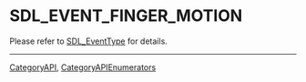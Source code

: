 # SDL_EVENT_FINGER_MOTION

Please refer to [SDL_EventType](SDL_EventType) for details.

----
[CategoryAPI](CategoryAPI), [CategoryAPIEnumerators](CategoryAPIEnumerators)

